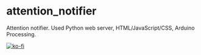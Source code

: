 # attention_notifier
Attention notifier. Used Python web server, HTML/JavaScript/CSS, Arduino Processing. 

[![ko-fi](https://www.ko-fi.com/img/githubbutton_sm.svg)](https://ko-fi.com/M4M61032L)
